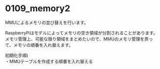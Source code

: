 # 0109_memory2

MMUによるメモリの並び替えを行います。

RaspberryPiはモデルによってメモリの空き領域が分割されることがあります。  
メモリ管理上、可能な限り領域をまとめたいので、MMUのメモリ管理を弄って、メモリの順番を入れ替えます。

初期化手順)  
・MMUテーブルを作成する順番を入れ替える
